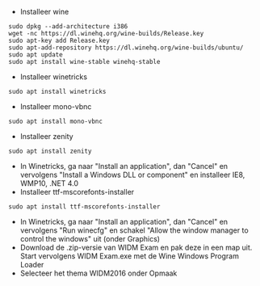 * Installeer wine
```
sudo dpkg --add-architecture i386
wget -nc https://dl.winehq.org/wine-builds/Release.key
sudo apt-key add Release.key
sudo apt-add-repository https://dl.winehq.org/wine-builds/ubuntu/
sudo apt update
sudo apt install wine-stable winehq-stable
```
* Installeer winetricks
```
sudo apt install winetricks
```
* Installeer mono-vbnc
```
sudo apt install mono-vbnc
```
* Installeer zenity
```
sudo apt install zenity
```
* In Winetricks, ga naar "Install an application", dan "Cancel" en vervolgens "Install a Windows DLL or component" en installeer IE8, WMP10, .NET 4.0
* Installeer ttf-mscorefonts-installer
```
sudo apt install ttf-mscorefonts-installer
```
* In Winetricks, ga naar "Install an application", dan "Cancel" en vervolgens "Run winecfg" en schakel "Allow the window manager to control the windows" uit (onder Graphics)
* Download de .zip-versie van WIDM Exam en pak deze in een map uit. Start vervolgens WIDM Exam.exe met de Wine Windows Program Loader
* Selecteer het thema WIDM2016 onder Opmaak
